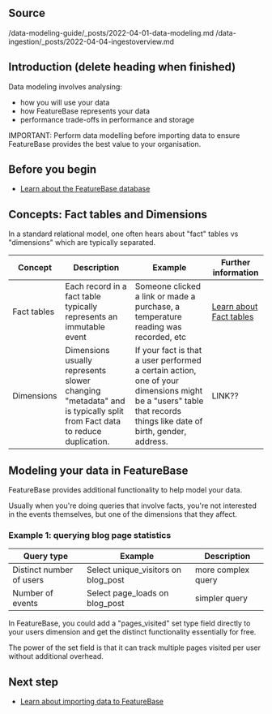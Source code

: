 ## Source

/data-modeling-guide/_posts/2022-04-01-data-modeling.md
/data-ingestion/_posts/2022-04-04-ingestoverview.md

## Introduction (delete heading when finished)

Data modeling involves analysing:
* how you will use your data
* how FeatureBase represents your data
* performance trade-offs in performance and storage

<p class="warning">IMPORTANT: Perform data modelling before importing data to ensure FeatureBase provides the best value to your organisation.</p>

## Before you begin

* [Learn about the FeatureBase database](/docs/concepts/fb-db-overview.md)

## Concepts: Fact tables and Dimensions

In a standard relational model, one often hears about "fact" tables vs "dimensions" which are typically separated.

| Concept | Description | Example | Further information |
|---|---|---|---|
| Fact tables | Each record in a fact table typically represents an immutable event | Someone clicked a link or made a purchase, a temperature reading was recorded, etc | [Learn about Fact tables](https://en.wikipedia.org/wiki/Fact_table) |
| Dimensions | Dimensions usually represents slower changing "metadata" and is typically split from Fact data to reduce duplication.  | If your fact is that a user performed a certain action, one of your dimensions might be a "users" table that records things like date of birth, gender, address. | LINK?? |

## Modeling your data in FeatureBase

FeatureBase provides additional functionality to help model your data.

Usually when you're doing queries
that involve facts,
you're not interested in the events themselves,
but one of the dimensions that they affect.

### Example 1: querying blog page statistics


| Query type | Example | Description |
|---|---|---|
| Distinct number of users | Select unique_visitors on blog_post | more complex query |
| Number of events | Select page_loads on blog_post | simpler query |



In FeatureBase, you could add a "pages_visited" set type field directly to your users dimension and get the distinct functionality essentially for free.

The power of the set field is that it can track multiple pages visited per user without additional overhead.




## Next step

* [Learn about importing data to FeatureBase](/docs/concepts/importing-data-to-fb.md)

